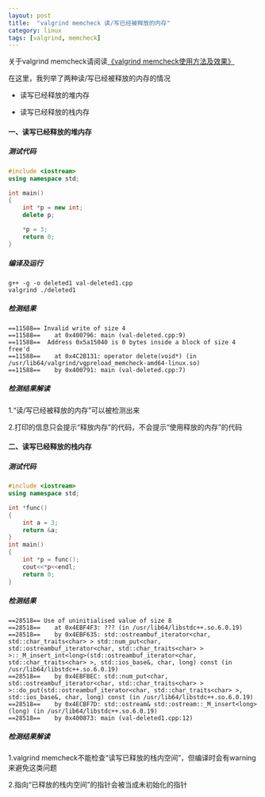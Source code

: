 ```yaml
---
layout: post
title:  "valgrind memcheck 读/写已经被释放的内存"
category: linux
tags: [valgrind, memcheck]
---
```


关于valgrind memcheck请阅读[《valgrind memcheck使用方法及效果》](/linux/2016-02/valgrind-memcheck.html)

在这里，我列举了两种读/写已经被释放的内存的情况

- 读写已经释放的堆内存

- 读写已经释放的栈内存

<!-- more -->

#### 一、读写已经释放的堆内存

##### 测试代码

```c++
#include <iostream>
using namespace std;

int main()
{
    int *p = new int;
    delete p;

    *p = 3;
    return 0;
}
```

##### 编译及运行

```
g++ -g -o deleted1 val-deleted1.cpp
valgrind ./deleted1
```

##### 检测结果

```
==11588== Invalid write of size 4
==11588==    at 0x400796: main (val-deleted.cpp:9)
==11588==  Address 0x5a15040 is 0 bytes inside a block of size 4 free'd
==11588==    at 0x4C2B131: operator delete(void*) (in /usr/lib64/valgrind/vgpreload_memcheck-amd64-linux.so)
==11588==    by 0x400791: main (val-deleted.cpp:7)
```
##### 检测结果解读

1.“读/写已经被释放的内存”可以被检测出来

2.打印的信息只会提示“释放内存”的代码，不会提示“使用释放的内存”的代码

#### 二、读写已经释放的栈内存

##### 测试代码

```c++
#include <iostream>
using namespace std;

int *func()
{
    int a = 3;
    return &a;
}
int main()
{
    int *p = func();
    cout<<*p<<endl;
    return 0;
}
```

##### 检测结果

```
==28518== Use of uninitialised value of size 8
==28518==    at 0x4EBF4F3: ??? (in /usr/lib64/libstdc++.so.6.0.19)
==28518==    by 0x4EBF635: std::ostreambuf_iterator<char, std::char_traits<char> > std::num_put<char, std::ostreambuf_iterator<char, std::char_traits<char> > >::_M_insert_int<long>(std::ostreambuf_iterator<char, std::char_traits<char> >, std::ios_base&, char, long) const (in /usr/lib64/libstdc++.so.6.0.19)
==28518==    by 0x4EBFBEC: std::num_put<char, std::ostreambuf_iterator<char, std::char_traits<char> > >::do_put(std::ostreambuf_iterator<char, std::char_traits<char> >, std::ios_base&, char, long) const (in /usr/lib64/libstdc++.so.6.0.19)
==28518==    by 0x4ECBF7D: std::ostream& std::ostream::_M_insert<long>(long) (in /usr/lib64/libstdc++.so.6.0.19)
==28518==    by 0x400873: main (val-deleted1.cpp:12)
```

##### 检测结果解读

1.valgrind memcheck不能检查“读写已释放的栈内空间”，但编译时会有warning来避免这类问题

2.指向“已释放的栈内空间”的指针会被当成未初始化的指针
